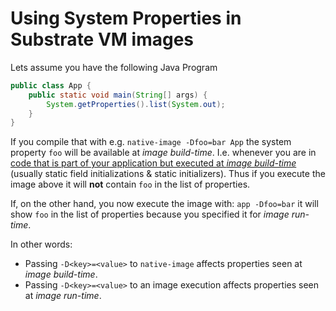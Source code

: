 # Using System Properties in Substrate VM images

Lets assume you have the following Java Program
```java
public class App {
    public static void main(String[] args) {
        System.getProperties().list(System.out);
    }
}
```
If you compile that with e.g. `native-image -Dfoo=bar App` the system property `foo` will be available at *image build-time*.
I.e. whenever you are in [code that is part of your application but executed at *image build-time*](http://www.graalvm.org/sdk/javadoc/org/graalvm/nativeimage/ImageInfo.html#inImageBuildtimeCode--) (usually static field initializations & static initializers).
Thus if you execute the image above it will **not** contain `foo` in the list of properties.

If, on the other hand, you now execute the image with: `app -Dfoo=bar` it will show `foo` in the list of properties because you specified it for *image run-time*.

In other words:
* Passing `-D<key>=<value>` to `native-image` affects properties seen at *image build-time*.
* Passing `-D<key>=<value>` to an image execution affects properties seen at *image run-time*.
